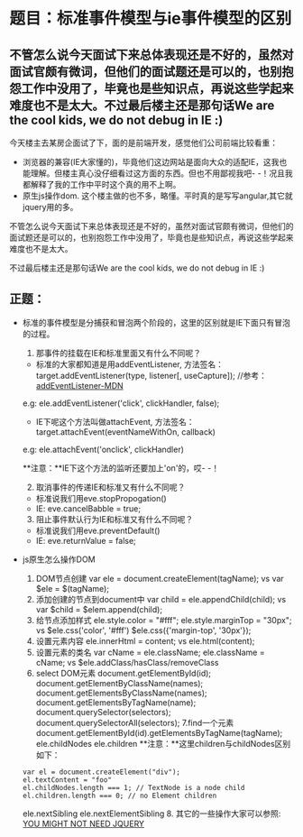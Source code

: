 # 题目：标准事件模型与ie事件模型的区别

## 不管怎么说今天面试下来总体表现还是不好的，虽然对面试官颇有微词，但他们的面试题还是可以的，也别抱怨工作中没用了，毕竟也是些知识点，再说这些学起来难度也不是太大。不过最后楼主还是那句话We are the cool kids, we do not debug in IE :)

今天楼主去某房企面试了下，面的是前端开发，感觉他们公司前端比较看重：
* 浏览器的兼容(IE大家懂的)，毕竟他们这边网站是面向大众的适配IE，这我也能理解。但楼主真心没仔细看过这方面的东西。但也不用鄙视我吧- -！况且我都解释了我的工作中平时这个真的用不上啊。
* 原生js操作dom. 这个楼主做的也不多，略懂。平时真的是写写angular,其它就jquery用的多。

不管怎么说今天面试下来总体表现还是不好的，虽然对面试官颇有微词，但他们的面试题还是可以的，也别抱怨工作中没用了，毕竟也是些知识点，再说这些学起来难度也不是太大。

不过最后楼主还是那句话We are the cool kids, we do not debug in IE :)

## 正题：
* 标准的事件模型是分捕获和冒泡两个阶段的，这里的区别就是IE下面只有冒泡的过程。

  1. 那事件的挂载在IE和标准里面又有什么不同呢？
    * 标准的大家都知道是用addEventListener, 方法签名：
    target.addEventListener(type, listener[, useCapture]); //参考：[addEventListener-MDN](https://developer.mozilla.org/en-US/docs/Web/API/EventTarget/addEventListener)

    e.g: ele.addEventListener('click', clickHandler, false);
    * IE下呢这个方法叫做attachEvent, 方法签名：target.attachEvent(eventNameWithOn, callback)

    e.g: ele.attachEvent('onclick', clickHandler)

    **注意：**IE下这个方法的监听还要加上'on'的，哎- -！

  2. 取消事件的传递IE和标准又有什么不同呢？
    * 标准说我们用eve.stopPropogation()
    * IE: eve.cancelBabble = true;

  3. 阻止事件默认行为IE和标准又有什么不同呢？
    * 标准说我们用eve.preventDefault()
    * IE: eve.returnValue = false;


* js原生怎么操作DOM
  1. DOM节点创建
    var ele = document.createElement(tagName);
      vs
    var $ele = $(tagName);
  2. 添加创建的节点到document中
    var child = ele.appendChild(child);
      vs
    var $child = $elem.append(child);
  3. 给节点添加样式
    ele.style.color = "#fff";
    ele.style.marginTop = "30px";
      vs
    $ele.css('color', '#fff')
    $ele.css({'margin-top', '30px'});
  4. 设置元素内容
    ele.innerHtml = content;
      vs
    ele.html(content);
  5. 设置元素的类名
    var cName = ele.className;
    ele.className = cName;
      vs
    $ele.addClass/hasClass/removeClass
  6. select DOM元素
    document.getElementById(id);
    document.getElementByClassName(names);
    document.getElementsByClassName(names);
    document.getElementsByTagName(name);
    document.querySelector(selectors);
    document.querySelectorAll(selectors);
  7.find一个元素
    document.getElementById(id).getElementsByTagName(tagName);
    ele.childNodes
    ele.children
    **注意：**这里children与childNodes区别如下：
    ````
    var el = document.createElement("div");
    el.textContent = "foo"
    el.childNodes.length === 1; // TextNode is a node child
    el.children.length === 0; // no Element children
    ````
    ele.nextSibling
    ele.nextElementSibling
  8. 其它的一些操作大家可以参照: [YOU MIGHT NOT NEED JQUERY](http://youmightnotneedjquery.com/)
